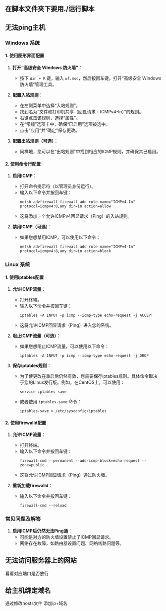 ## 在脚本文件夹下要用./运行脚本
## 无法ping主机
### **Windows 系统**

#### **1. 使用图形界面配置**

1. **打开“高级安全 Windows 防火墙”**：
   - 按下 `Win + R` 键，输入 `wf.msc`，然后按回车键，打开“高级安全 Windows 防火墙”管理工具<searchIndex index="" /><searchIndex index="" /><searchIndex index="" />。

2. **配置入站规则**：
   - 在左侧菜单中选择“入站规则”。
   - 找到名为“文件和打印机共享（回显请求 - ICMPv4-In）”的规则<searchIndex index="" /><searchIndex index="" /><searchIndex index="" />。
   - 右键点击该规则，选择“属性”。
   - 在“常规”选项卡中，确保“已启用”选项被选中。
   - 点击“应用”并“确定”保存更改。

3. **配置出站规则（可选）**：
   - 同样地，您可以在“出站规则”中找到相应的ICMP规则，并确保其已启用。

#### **2. 使用命令行配置**

1. **启用ICMP**：
   - 打开命令提示符（以管理员身份运行）。
   - 输入以下命令并按回车键：
     ```
     netsh advfirewall firewall add rule name="ICMPv4-In" protocol=icmpv4:8,any dir=in action=allow
     ```
   - 这将添加一个允许ICMPv4回显请求（Ping）的入站规则。

2. **禁用ICMP（可选）**：
   - 如果您想禁用ICMP，可以使用以下命令：
     ```
     netsh advfirewall firewall add rule name="ICMPv4-In" protocol=icmpv4:8,any dir=in action=block
     ```

### **Linux 系统**

#### **1. 使用iptables配置**

1. **允许ICMP流量**：
   - 打开终端。
   - 输入以下命令并按回车键：
     ```
     iptables -A INPUT -p icmp --icmp-type echo-request -j ACCEPT
     ```
   - 这将允许ICMP回显请求（Ping）进入您的系统。

2. **阻止ICMP流量（可选）**：
   - 如果您想阻止ICMP流量，可以使用以下命令：
     ```
     iptables -A INPUT -p icmp --icmp-type echo-request -j DROP
     ```

3. **保存iptables规则**：
   - 为了使更改在重启后仍然有效，您需要保存iptables规则。具体命令取决于您的Linux发行版。例如，在CentOS上，可以使用：
     ```
     service iptables save
     ```
   - 或者使用 `iptables-save` 命令：
     ```
     iptables-save > /etc/sysconfig/iptables
     ```

#### **2. 使用firewalld配置**

1. **允许ICMP流量**：
   - 打开终端。
   - 输入以下命令并按回车键：
     ```
     firewall-cmd --permanent --add-icmp-block=echo-request --zone=public
     ```
   - 这将允许ICMP回显请求（Ping）通过防火墙。

2. **重新加载firewalld**：
   - 输入以下命令并按回车键：
     ```
     firewall-cmd --reload
     ```

### **常见问题及解答**

1. **启用ICMP后仍然无法Ping通**：
   - 可能是对方的防火墙设置禁止了ICMP回显请求。
   - 网络存在故障，如路由器设置问题、网络线路问题等。



## 无法访问服务器上的网站
看看对应端口是否放行
## 给主机绑定域名
通过修改hosts文件   添加ip+域名